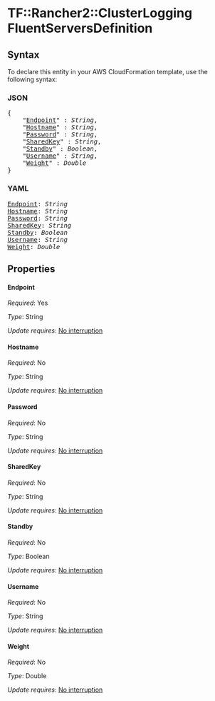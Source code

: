 # TF::Rancher2::ClusterLogging FluentServersDefinition

## Syntax

To declare this entity in your AWS CloudFormation template, use the following syntax:

### JSON

<pre>
{
    "<a href="#endpoint" title="Endpoint">Endpoint</a>" : <i>String</i>,
    "<a href="#hostname" title="Hostname">Hostname</a>" : <i>String</i>,
    "<a href="#password" title="Password">Password</a>" : <i>String</i>,
    "<a href="#sharedkey" title="SharedKey">SharedKey</a>" : <i>String</i>,
    "<a href="#standby" title="Standby">Standby</a>" : <i>Boolean</i>,
    "<a href="#username" title="Username">Username</a>" : <i>String</i>,
    "<a href="#weight" title="Weight">Weight</a>" : <i>Double</i>
}
</pre>

### YAML

<pre>
<a href="#endpoint" title="Endpoint">Endpoint</a>: <i>String</i>
<a href="#hostname" title="Hostname">Hostname</a>: <i>String</i>
<a href="#password" title="Password">Password</a>: <i>String</i>
<a href="#sharedkey" title="SharedKey">SharedKey</a>: <i>String</i>
<a href="#standby" title="Standby">Standby</a>: <i>Boolean</i>
<a href="#username" title="Username">Username</a>: <i>String</i>
<a href="#weight" title="Weight">Weight</a>: <i>Double</i>
</pre>

## Properties

#### Endpoint

_Required_: Yes

_Type_: String

_Update requires_: [No interruption](https://docs.aws.amazon.com/AWSCloudFormation/latest/UserGuide/using-cfn-updating-stacks-update-behaviors.html#update-no-interrupt)

#### Hostname

_Required_: No

_Type_: String

_Update requires_: [No interruption](https://docs.aws.amazon.com/AWSCloudFormation/latest/UserGuide/using-cfn-updating-stacks-update-behaviors.html#update-no-interrupt)

#### Password

_Required_: No

_Type_: String

_Update requires_: [No interruption](https://docs.aws.amazon.com/AWSCloudFormation/latest/UserGuide/using-cfn-updating-stacks-update-behaviors.html#update-no-interrupt)

#### SharedKey

_Required_: No

_Type_: String

_Update requires_: [No interruption](https://docs.aws.amazon.com/AWSCloudFormation/latest/UserGuide/using-cfn-updating-stacks-update-behaviors.html#update-no-interrupt)

#### Standby

_Required_: No

_Type_: Boolean

_Update requires_: [No interruption](https://docs.aws.amazon.com/AWSCloudFormation/latest/UserGuide/using-cfn-updating-stacks-update-behaviors.html#update-no-interrupt)

#### Username

_Required_: No

_Type_: String

_Update requires_: [No interruption](https://docs.aws.amazon.com/AWSCloudFormation/latest/UserGuide/using-cfn-updating-stacks-update-behaviors.html#update-no-interrupt)

#### Weight

_Required_: No

_Type_: Double

_Update requires_: [No interruption](https://docs.aws.amazon.com/AWSCloudFormation/latest/UserGuide/using-cfn-updating-stacks-update-behaviors.html#update-no-interrupt)

